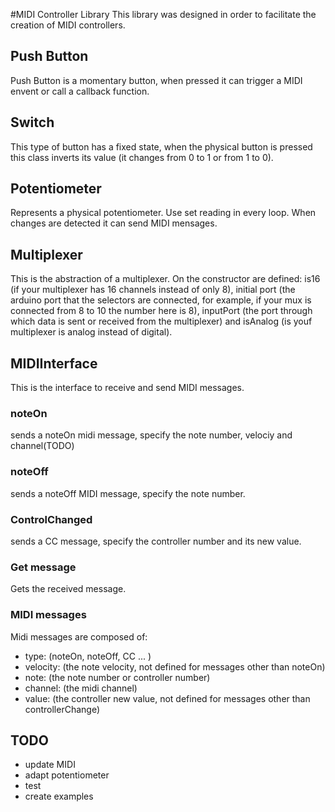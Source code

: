 #MIDI Controller Library
This library was designed in order to facilitate the creation of MIDI controllers.
## Push Button
Push Button is a momentary button, when pressed it can trigger a MIDI envent or call a callback function.

## Switch
This type of button has a fixed state, when the physical button is pressed this class inverts its value (it changes from 0 to 1 or from 1 to 0).

## Potentiometer
Represents a physical potentiometer. Use set reading in every loop. When changes are detected it can send MIDI mensages.

## Multiplexer
This is the abstraction of a multiplexer. On the constructor are defined: is16 (if your multiplexer has 16 channels instead of only 8), initial port (the arduino port that the selectors are connected, for example, if your mux is connected from 8 to 10 the number here is 8), inputPort (the port through which data is sent or received from the multiplexer) and isAnalog (is youf multiplexer is analog instead of digital).

## MIDIInterface
This is the interface to receive and send MIDI messages. 
### noteOn
sends a noteOn midi message, specify the note number, velociy and channel(TODO)

### noteOff
sends a noteOff MIDI message, specify the note number.

### ControlChanged
sends a CC message, specify the controller number and its new value.

### Get message
Gets the received message.

### MIDI messages
Midi messages are composed of:
- type: (noteOn, noteOff, CC ... )
- velocity: (the note velocity, not defined for messages other than noteOn)
- note: (the note number or controller number)
- channel: (the midi channel)
- value: (the controller new value, not defined for messages other than controllerChange)

## TODO
- update MIDI
- adapt potentiometer
- test
- create examples
